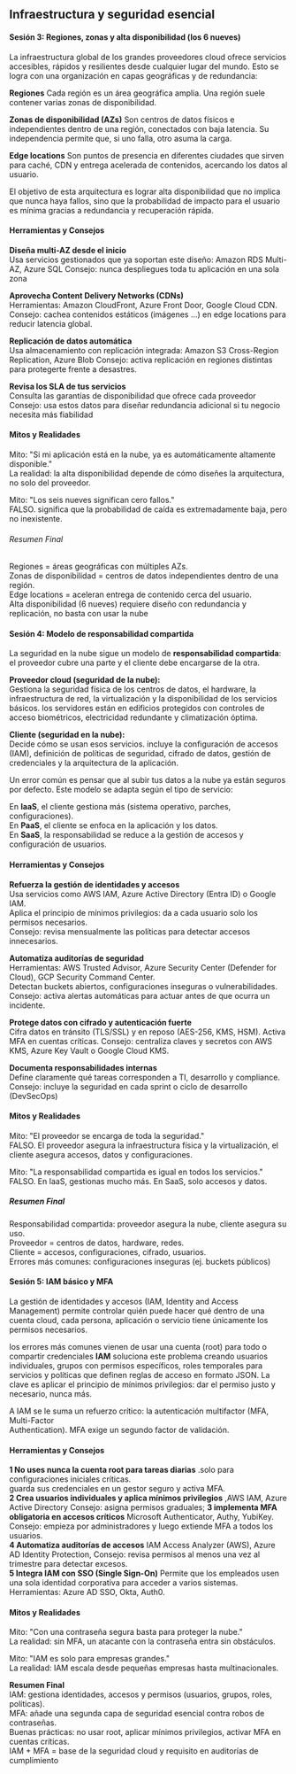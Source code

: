 ## Infraestructura y seguridad esencial

#### Sesión 3: Regiones, zonas y alta disponibilidad (los 6 nueves)
La infraestructura global de los grandes proveedores cloud ofrece servicios accesibles, rápidos y resilientes desde cualquier lugar del mundo. Esto se logra con una organización en capas geográficas y de redundancia:

**Regiones**
Cada región es un área geográfica amplia. Una región suele contener varias zonas de disponibilidad.

**Zonas de disponibilidad (AZs)**
Son centros de datos físicos e independientes dentro de una región, conectados con baja
latencia. Su independencia permite que, si uno falla, otro asuma la carga.

**Edge locations**
Son puntos de presencia en diferentes ciudades que sirven para caché, CDN y entrega acelerada
de contenidos, acercando los datos al usuario.

El objetivo de esta arquitectura es lograr alta disponibilidad que no implica que nunca haya fallos, sino que la probabilidad de impacto para el usuario es mínima gracias a redundancia y recuperación rápida.

#### **Herramientas y Consejos**  

**Diseña multi-AZ desde el inicio**  
Usa servicios gestionados que ya soportan este diseño: Amazon RDS Multi-AZ, Azure SQL 
Consejo: nunca despliegues toda tu aplicación en una sola zona

**Aprovecha Content Delivery Networks (CDNs)**  
Herramientas: Amazon CloudFront, Azure Front Door, Google Cloud CDN.  
Consejo: cachea contenidos estáticos (imágenes ...) en edge locations para reducir latencia global.  

**Replicación de datos automática**  
Usa almacenamiento con replicación integrada: Amazon S3 Cross-Region Replication, Azure Blob 
Consejo: activa replicación en regiones  distintas para protegerte frente a desastres.  

**Revisa los SLA de tus servicios**  
Consulta las garantías de disponibilidad  que ofrece cada proveedor 
Consejo: usa estos datos para diseñar  redundancia adicional si tu negocio necesita más fiabilidad

#### Mitos y Realidades  

Mito: "Si mi aplicación está en la nube, ya es  automáticamente  altamente disponible."  
La realidad: la alta disponibilidad depende de cómo diseñes la arquitectura, no solo del proveedor. 

Mito: "Los seis nueves significan cero fallos."  
FALSO.  significa que la probabilidad de caída es extremadamente baja, pero no  inexistente.  

###### Resumen Final  
Regiones = áreas geográficas con múltiples AZs.  
Zonas de disponibilidad = centros de datos independientes dentro de una región.  
Edge locations = aceleran entrega de contenido cerca del usuario.  
Alta disponibilidad (6 nueves) requiere diseño con redundancia y replicación, no basta con usar la nube


#### Sesión 4: Modelo de responsabilidad compartida  
La seguridad en la nube sigue un modelo de **responsabilidad compartida**: el proveedor cubre una parte y el cliente debe encargarse de la otra.

**Proveedor cloud (seguridad de la nube):**  
Gestiona la seguridad física de los centros de datos, el hardware, la infraestructura de red, la virtualización y la disponibilidad de los servicios básicos. los  servidores están en edificios protegidos con controles de acceso  biométricos, electricidad redundante y  climatización óptima.  

**Cliente (seguridad en la nube):**  
Decide cómo se usan esos servicios. incluye la configuración de accesos (IAM), definición de políticas de seguridad, cifrado de datos, gestión de credenciales y la arquitectura de la aplicación. 

Un error común es pensar que al subir tus datos a la nube ya están seguros por defecto. 
Este modelo se adapta según el tipo de servicio:  

En **IaaS**, el cliente gestiona más (sistema operativo, parches, configuraciones).  
En **PaaS**, el cliente se enfoca en la aplicación y los datos.  
En **SaaS**, la responsabilidad se reduce a la gestión de accesos y configuración de usuarios.  

#### Herramientas y Consejos  

**Refuerza la gestión de identidades y accesos**  
Usa servicios como AWS IAM, Azure Active Directory (Entra ID) o Google IAM.  
Aplica el principio de mínimos privilegios: da a cada usuario solo los permisos necesarios.  
Consejo: revisa mensualmente las políticas para detectar accesos innecesarios.  

**Automatiza auditorías de seguridad**  
Herramientas: AWS Trusted Advisor, Azure Security Center (Defender for Cloud), GCP Security Command Center.  
Detectan buckets abiertos, configuraciones inseguras o vulnerabilidades.  
Consejo: activa alertas automáticas para actuar antes de que ocurra un incidente.  

**Protege datos con cifrado y autenticación fuerte**  
Cifra datos en tránsito (TLS/SSL) y en reposo (AES-256, KMS, HSM).  Activa MFA en cuentas críticas. 
Consejo: centraliza claves y secretos con AWS KMS, Azure Key Vault o Google Cloud KMS.  

**Documenta responsabilidades internas**  
Define claramente qué tareas corresponden a TI, desarrollo y compliance.  
Consejo: incluye la seguridad en cada sprint o ciclo de desarrollo (DevSecOps)



#### Mitos y Realidades  

Mito: "El proveedor se encarga de toda la seguridad."  
FALSO. El proveedor asegura la infraestructura física y la virtualización,  el cliente asegura accesos, datos y configuraciones. 

Mito: "La responsabilidad compartida es igual en todos los servicios."  
FALSO. En IaaS, gestionas mucho más. En SaaS, solo accesos y datos.  

##### Resumen Final  
Responsabilidad compartida: proveedor asegura la nube, cliente asegura su uso.  
Proveedor = centros de datos, hardware, redes.  
Cliente = accesos, configuraciones, cifrado, usuarios.  
Errores más comunes: configuraciones inseguras (ej. buckets públicos)


#### Sesión 5: IAM básico y MFA  
La gestión de identidades y accesos (IAM, Identity and Access Management) permite controlar quién puede hacer qué dentro de una cuenta cloud, cada persona, aplicación o servicio tiene únicamente los permisos necesarios.  

los errores más comunes vienen de usar una cuenta (root) para todo o compartir credenciales **IAM** soluciona este problema creando usuarios individuales, grupos con permisos específicos, roles temporales para servicios y  políticas que definen reglas de acceso en formato JSON. La clave es aplicar el principio de  mínimos privilegios: dar el permiso justo y necesario, nunca más.  

A IAM se le suma un refuerzo crítico: la autenticación multifactor (MFA, Multi-Factor  
Authentication). MFA exige un segundo factor de validación.


#### Herramientas y Consejos  

**1  No uses nunca la cuenta root para tareas diarias** .solo para configuraciones iniciales críticas.  
guarda sus credenciales en un gestor seguro y activa MFA.  
**2  Crea usuarios individuales y aplica mínimos privilegios**  ,AWS IAM, Azure Active Directory 
Consejo: asigna permisos graduales;
**3  implementa MFA obligatoria en accesos críticos** Microsoft Authenticator, Authy, YubiKey.  
Consejo: empieza por administradores y luego extiende MFA a todos los usuarios.  
**4  Automatiza auditorías de accesos** IAM Access Analyzer (AWS), Azure AD Identity Protection, 
Consejo: revisa permisos al menos una vez al trimestre para detectar excesos.  
**5  Integra IAM con SSO (Single Sign-On)**  Permite que los empleados usen una sola identidad corporativa para acceder a  varios sistemas.  Herramientas: Azure AD SSO, Okta, Auth0.  



#### Mitos y Realidades  

Mito: "Con una contraseña segura basta para proteger la  nube."  
La realidad: sin MFA, un atacante con la contraseña entra sin obstáculos.  

Mito: "IAM es solo para empresas grandes."  
La realidad: IAM escala desde pequeñas empresas hasta multinacionales.  

**Resumen Final**  
IAM: gestiona identidades, accesos y permisos (usuarios, grupos, roles, políticas).  
MFA: añade una segunda capa de seguridad esencial contra robos de contraseñas.  
Buenas prácticas: no usar root, aplicar mínimos privilegios, activar MFA en cuentas críticas.  
IAM + MFA = base de la seguridad cloud y requisito en auditorías de cumplimiento